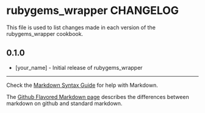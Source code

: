 rubygems_wrapper CHANGELOG
==========================

This file is used to list changes made in each version of the rubygems_wrapper cookbook.

0.1.0
-----
- [your_name] - Initial release of rubygems_wrapper

- - -
Check the [Markdown Syntax Guide](http://daringfireball.net/projects/markdown/syntax) for help with Markdown.

The [Github Flavored Markdown page](http://github.github.com/github-flavored-markdown/) describes the differences between markdown on github and standard markdown.
